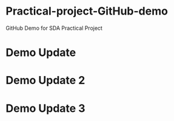 # Practical-project-GitHub-demo
GitHub Demo for SDA Practical Project

# Demo Update
# Demo Update 2
# Demo Update 3